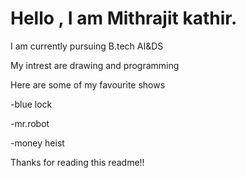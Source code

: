 # Hello , I am Mithrajit kathir.

I am currently pursuing B.tech AI&DS

My intrest are drawing and programming

Here are some of my favourite shows

-blue lock

-mr.robot

-money heist

Thanks for reading this readme!!
